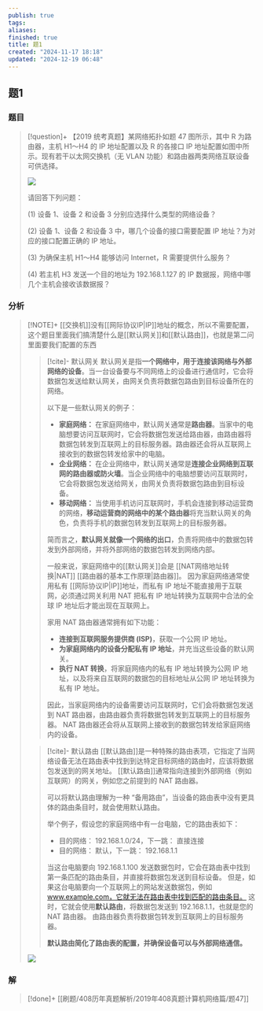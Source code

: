 ```yaml
---
publish: true
tags: 
aliases: 
finished: true
title: 题1
created: "2024-11-17 18:18"
updated: "2024-12-19 06:48"
---
```

## 题1
### 题目
> [!question]+
> 【2019 统考真题】某网络拓扑如题 47 图所示，其中 R 为路由器，主机 H1～H4 的 IP 地址配置以及 R 的各接口 IP 地址配置如图中所示。现有若干以太网交换机（无 VLAN 功能）和路由器两类网络互联设备可供选择。
> 
> ![](https://img.hwenyi.live/202411231547194.webp)
> 
> 请回答下列问题：
> 
> (1) 设备 1、设备 2 和设备 3 分别应选择什么类型的网络设备？
> 
> (2) 设备 1、设备 2 和设备 3 中，哪几个设备的接口需要配置 IP 地址？为对应的接口配置正确的 IP 地址。
> 
> (3) 为确保主机 H1～H4 能够访问 Internet，R 需要提供什么服务？
> 
> (4) 若主机 H3 发送一个目的地址为 192.168.1.127 的 IP 数据报，网络中哪几个主机会接收该数据报？
### 分析
> [!NOTE]+
> [[交换机]]没有[[网际协议IP|IP]]地址的概念，所以不需要配置，这个题目里面我们搞清楚什么是[[默认网关]]和[[默认路由]]，也就是第二问里面要我们配置的东西
> 
> > [!cite]- 默认网关
> > 默认网关是指**一个网络中，用于连接该网络与外部网络的设备**。当一台设备要与不同网络上的设备进行通信时，它会将数据包发送给默认网关，由网关负责将数据包路由到目标设备所在的网络。
> > 
> > 以下是一些默认网关的例子：
> > 
> > - **家庭网络：** 在家庭网络中，默认网关通常是**路由器**。当家中的电脑想要访问互联网时，它会将数据包发送给路由器，由路由器将数据包转发到互联网上的目标服务器。路由器还会将从互联网上接收到的数据包转发给家中的电脑。
> > - **企业网络：** 在企业网络中，默认网关通常是**连接企业网络到互联网的路由器或防火墙**。当企业网络中的电脑想要访问互联网时，它会将数据包发送给网关，由网关负责将数据包路由到目标设备。
> > - **移动网络：** 当使用手机访问互联网时，手机会连接到移动运营商的网络，**移动运营商的网络中的某个路由器**将充当默认网关的角色，负责将手机的数据包转发到互联网上的目标服务器。
> > 
> > 简而言之，**默认网关就像一个网络的出口**，负责将网络中的数据包转发到外部网络，并将外部网络的数据包转发到网络内部。
> > 
> > 一般来说，家庭网络中的[[默认网关]]会是 [[NAT网络地址转换|NAT]] [[路由器的基本工作原理|路由器]]。 因为家庭网络通常使用私有 [[网际协议IP|IP]]地址，而私有 IP 地址不能直接用于互联网，必须通过网关利用 NAT 把私有 IP 地址转换为互联网中合法的全球 IP 地址后才能出现在互联网上。
> > 
> > 家用 NAT 路由器通常拥有如下功能：
> > 
> > - **连接到互联网服务提供商 (ISP)**，获取一个公网 IP 地址。
> > - **为家庭网络内的设备分配私有 IP 地址**，并充当这些设备的默认网关。
> > - **执行 NAT 转换**，将家庭网络内的私有 IP 地址转换为公网 IP 地址，以及将来自互联网的数据包的目标地址从公网 IP 地址转换为私有 IP 地址。
> > 
> > 因此，当家庭网络内的设备需要访问互联网时，它们会将数据包发送到 NAT 路由器，由路由器负责将数据包转发到互联网上的目标服务器。 NAT 路由器还会将从互联网上接收到的数据包转发给家庭网络内的设备。
> 
> > [!cite]- 默认路由
> > [[默认路由]]是一种特殊的路由表项，它指定了当网络设备无法在路由表中找到到达特定目标网络的路由时，应该将数据包发送到的网关地址。 [[默认路由]]通常指向连接到外部网络（例如互联网）的网关，例如您之前提到的 NAT 路由器。
> > 
> > 可以将默认路由理解为一种 “备用路由”，当设备的路由表中没有更具体的路由条目时，就会使用默认路由。
> > 
> > 举个例子，假设您的家庭网络中有一台电脑，它的路由表如下：
> > 
> > - 目的网络： 192.168.1.0/24，下一跳： 直接连接
> > - 目的网络： 默认，下一跳： 192.168.1.1
> > 
> > 当这台电脑要向 192.168.1.100 发送数据包时，它会在路由表中找到第一条匹配的路由条目，并直接将数据包发送到目标设备。 但是，如果这台电脑要向一个互联网上的网站发送数据包，例如 www.example.com，它就无法在路由表中找到匹配的路由条目。 这时，它就会使用**默认路由**，将数据包发送到 192.168.1.1，也就是您的 NAT 路由器。 由路由器负责将数据包转发到互联网上的目标服务器。
> > 
> > **默认路由简化了路由表的配置，并确保设备可以与外部网络通信。**
> 
> ![](https://img.hwenyi.live/202412182238061.webp)
### 解
> [!done]+
> [[刷题/408历年真题解析/2019年408真题计算机网络篇/题47]]